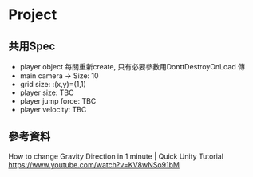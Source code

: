 # Project

## 共用Spec

- player object 每關重新create, 只有必要參數用DonttDestroyOnLoad 傳
 - main camera -> Size: 10
- grid size: :(x,y)=(1,1)
- player size: TBC
- player jump force: TBC
- player velocity: TBC

## 參考資料

How to change Gravity Direction in 1 minute | Quick Unity Tutorial
https://www.youtube.com/watch?v=KV8wNSo91bM
